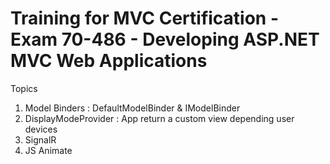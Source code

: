 # Training for MVC Certification  - Exam 70-486 - Developing ASP.NET MVC Web Applications

Topics
1. Model Binders : DefaultModelBinder & IModelBinder
2. DisplayModeProvider : App return a custom view depending user devices
3. SignalR
4. JS Animate
